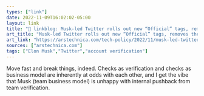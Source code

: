 ```yaml
---
types: ["link"]
date: 2022-11-09T16:02:02-05:00
layout: link
title: "🔗 linkblog: Musk-led Twitter rolls out new “Official” tags, removes them hours later | Ars Technica'"
art_title: "Musk-led Twitter rolls out new “Official” tags, removes them hours later | Ars Technica"
art_link: "https://arstechnica.com/tech-policy/2022/11/musk-led-twitter-rolls-out-new-official-tags-removes-them-hours-later/"
sources: ["arstechnica.com"]
tags: ["Elon Musk","Twitter","account verification"]
---
```

Move fast and break things, indeed. Checks as verification and checks as business model are inherently at odds with each other, and I get the vibe that Musk (team business model) is unhappy with internal pushback from team verification.
 
